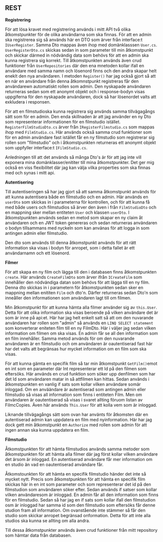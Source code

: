 ## REST

**Registrering**

För att lösa kravet med registrering används i mitt API två olika åtkomstpunkter för de olika användarna som ska finnas.
För att en admin ska registrerea sig så används här en DTO som ärver från interface:t ```IUserRegister```. Samma Dto mappas även ihop 
med domänklasssen ```User.cs```. ```UserRegisterDto.cs``` skickas sedan in som parameter till min åtkomstpunkt och skickar därmed in nödvändig data 
som behövs för att en admin ska kunna registrera sig korrekt.  Till åtkomstpunkten används även crud funktioner från ```UserRepositories``` där den ena mnetoden
kollar ifall en användare med samma namn och lösenord finns och den andra skapar helt eneklt den nya användaren. I metoden ```Register()``` har jag också gjort så att en när en 
användare från denna åtkomnstpunkt registreras får den användarewn automatiskt rollen som admin. Den nyskapade användaren returneras sedan som ett anonymt objekt och i response-bodyn
visas uppgiferna för den nyskapade användaren, dock så har lösenordet valts att exkludera i responsen. 

För att en filmstudioska kunna registrera sig används samma tillvägagångs sätt som för en admin. Den enda skillnaden är att jag använder en ny Dto som representerar informationen 
för en filmstudio istället. ```RegisterFilmStudioDto.cs``` ärver från ```IRegisterFilmstudio.cs``` som mappas ihop med ```FilmStudio.cs```. Här används också samma crud funktioner som för
en admin användare fast istället får en ny filmstudio som registrerar sig rollen som "filmstudio" och i åtkomstpunkten returneras ett anonymt objekt som uppfyller interface:t ```IFilmStudio.cs```. 

Anledningen till att det används så många Dto's är för att jag inte vill exponera mina domänklasser/enititer till mina åtkomstpunkter. Det ger mig också en viss flexibilitet där jag kan
välja vilka properties som ska finnas med och synas i mitt api. 

**Autentisering**

Till autentiseringen så har jag gjort så att samma åtkomstpunkt används för att kunna autentisera både en filmstudio och en admin. Här används en ```userDto``` som skickas in i parameterna för 
kontrollen, och för att kunna få med både users och filmstudios så ärver den även i från ```FilmStudioDto``` och en mappning sker mellan entiteten ```User``` och klassen ```userDto```. 
I åtkomstpunkten används sedan en metod som skapar en ny claim åt användaren och en JWT token genereras och sedan returneras användaren o bodyn tillsammans med nyckeln som kan använas för
att logga in som antingen admin eller filmstudio. 

Den dto som används till denna åtkomstpunkt används för att rätt information ska visas i bodyn för anropet, som i detta fallet är ett användarnamn och ett lösenord. 

**Filmer**

För att skapa en ny film och lägga till den i databasen finns åtkomstpunkten ```create```. Här används ```CreateFilmDto``` som ärver ifrån ```ICreateFilm``` som innehåller den nödvändiga datan som
behövs för att lägga till en ny film. Denna dto skickas in i parametern för åtkomstpunkten sedan sker en mappning mellan enititen ```Film``` och dto'n. Därfer returneras sedan Dto'n som inneåller den informationen som
användaren lagt till om filmen. 

Min åtkomstpunkt för att kunna hämta alla filmer använder sig av ```this.User```. Detta för att olika information ska visas beroende på vilken användare det är som är inne på api:et. Här har jag helt enkelt satt så att
om den nuvarande användaren har rollen som "admin" så används en ```LINQ SELECT statement``` som konverterar eniteten film till en ny FilmDto. Här i väljer jag sedan vilken information om filmen om ska visas. En admin får se all den information som en film innehåller. Samma metod används för om den nuvarande användaren är en filmstudio och om användaren är oautentiserad fast här har det valts att begränsas hur mycket information om en film 
som ska visas.

För att kunna gämta en specifik film så tar min åtkomstpunkt ```GetFilm()```emot en int som en parameter där Int representerar ett Id på den filmen som eftersöks. Här används en crud funktion som söker upp denfilmen som har det Id som användaren matar in så attfilmen kan hittas. Sedan används i åtkomstpunkten en vanlig if sats som kollar vilken användare somär inloggad. Om en anväändare är autentiserad som antingen admin eller filmstudio så
visas all information som finns i entiteten Film. Men om användaren är oautentiserad så visas i svaret allting föruom listan av FilmcCopies. Även här används ```This.User``` för att kolla vem som är inloggad. 

Liknande tillvägagångs sätt som ovan har använts för åtkomsten där en autentiserad admin kan uppdatera en film med nyinformation. Här har jag dock gett min åtkomstpunkt en ```Authorize``` med rollen som admin för att ingen annan ska kunna uppdatera en film. 

**Filmstudio**

Åtkomstpunkten för att hämta filmstudios används samma metoder som åtkomstpunkten för att hämta alla filmer där jag först kollar vilken användare det ärsom är inloggad. En autentiserad användare får mer information om en
studio än vad en oautentiserad användare får. 

Åtkomstounkten för att hämta en specifik filmstudio händer det inte så mycket nytt. Precis som åtkomstpunkten för att hämta en specifik film skickas här in en int som parameter och som representerar det id på den
filmstudion som användaren söker efter. Sedan används if satser som kollar vilken användaresom är inloggad. En admin får all den information som finns för en filmstudio. Sedan så har jag en if sats som kollar ifall den
filmstudion osm är inloggad har samma id som den filmstudio som eftersöks får denne studion fram all information. Om ovanstående inte stämmer så får den studio som skickar anropet begränsad onformation. Detta för att inte
alla studios ska kunna se allting om alla andra. 

Till dessa åtkomstpunkter används även crud funktioner från mitt repository som hämtar data från databasen. 



